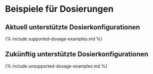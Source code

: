 # Beispiele für Dosierungen

## Aktuell unterstützte Dosierkonfigurationen

{% include supported-dosage-examples.md %}

## Zukünftig unterstützte Dosierkonfigurationen

{% include unsupported-dosage-examples.md %}